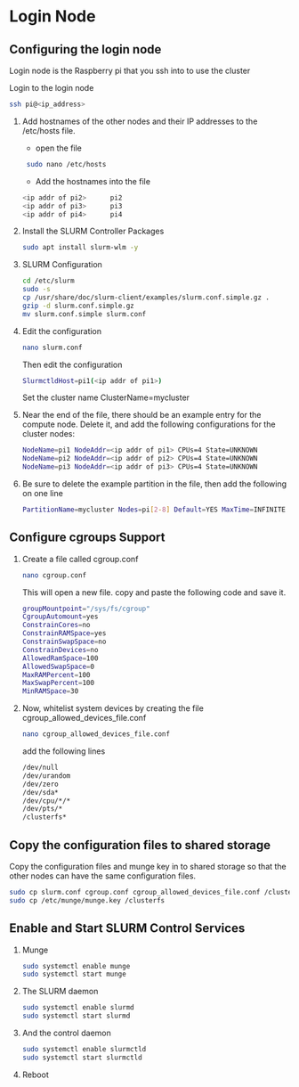 

# Login Node

## Configuring the login node
Login node is the Raspberry pi that you ssh into to use the cluster

Login to the login node
```bash
ssh pi@<ip_address>
```
1. Add hostnames of the other nodes and their IP addresses to the /etc/hosts file. 

   - open the file
   ```bash
    sudo nano /etc/hosts
    ```
   - Add the hostnames into the file
    ```bash
    <ip addr of pi2>      pi2
    <ip addr of pi3>      pi3
    <ip addr of pi4>      pi4
    ```

2. Install the SLURM Controller Packages
   ```bash
   sudo apt install slurm-wlm -y
   ``` 

3. SLURM Configuration
    ```bash
    cd /etc/slurm
    sudo -s
    cp /usr/share/doc/slurm-client/examples/slurm.conf.simple.gz .
    gzip -d slurm.conf.simple.gz
    mv slurm.conf.simple slurm.conf
    ```

4. Edit the configuration
   ```bash
   nano slurm.conf
   ```
   Then edit the configuration
   ```bash
   SlurmctldHost=pi1(<ip addr of pi1>)
   ```
   Set the cluster name
   ClusterName=mycluster

5. Near the end of the file, there should be an example entry for the compute node. Delete it, and add the following configurations for the cluster nodes:

    ```bash
    NodeName=pi1 NodeAddr=<ip addr of pi1> CPUs=4 State=UNKNOWN
    NodeName=pi2 NodeAddr=<ip addr of pi2> CPUs=4 State=UNKNOWN
    NodeName=pi3 NodeAddr=<ip addr of pi3> CPUs=4 State=UNKNOWN
    ```

6. Be sure to delete the example partition in the file, then add the following on one line

   ```bash
   PartitionName=mycluster Nodes=pi[2-8] Default=YES MaxTime=INFINITE State=UP
   ```


## Configure cgroups Support

1. Create a file called cgroup.conf
   ```bash
   nano cgroup.conf
   ```
   This will open a new file. copy and paste the following code and save it.
   ```bash
   groupMountpoint="/sys/fs/cgroup"
   CgroupAutomount=yes
   ConstrainCores=no
   ConstrainRAMSpace=yes
   ConstrainSwapSpace=no
   ConstrainDevices=no
   AllowedRamSpace=100
   AllowedSwapSpace=0
   MaxRAMPercent=100
   MaxSwapPercent=100
   MinRAMSpace=30

   ```

2. Now, whitelist system devices by creating the file cgroup_allowed_devices_file.conf
   ```bash
   nano cgroup_allowed_devices_file.conf
   ```
   add the following lines

   ```bash
   /dev/null
   /dev/urandom
   /dev/zero
   /dev/sda*
   /dev/cpu/*/*
   /dev/pts/*
   /clusterfs*
   ```

## Copy the configuration files to shared storage
Copy the configuration files and munge key in to shared storage so that the other nodes can have the same configuration files.

```bash
sudo cp slurm.conf cgroup.conf cgroup_allowed_devices_file.conf /clusterfs
sudo cp /etc/munge/munge.key /clusterfs
```

## Enable and Start SLURM Control Services

1. Munge
   ```bash
   sudo systemctl enable munge
   sudo systemctl start munge
   ```

2. The SLURM daemon
   ```bash
   sudo systemctl enable slurmd
   sudo systemctl start slurmd
   ```

3. And the control daemon
   ```bash
   sudo systemctl enable slurmctld
   sudo systemctl start slurmctld
   ```

4. Reboot